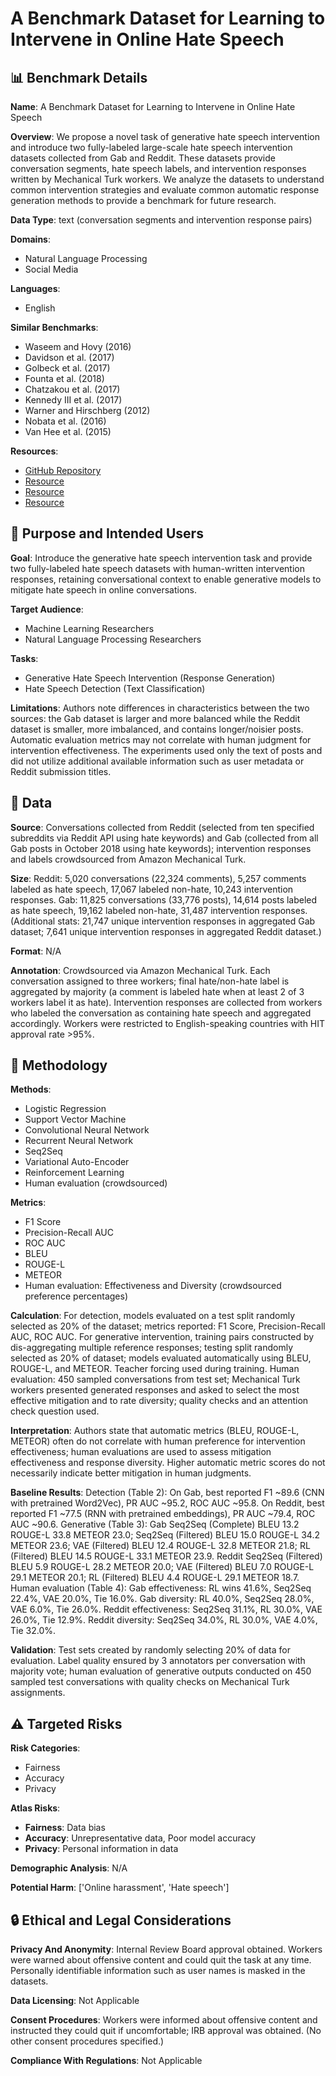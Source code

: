 # A Benchmark Dataset for Learning to Intervene in Online Hate Speech

## 📊 Benchmark Details

**Name**: A Benchmark Dataset for Learning to Intervene in Online Hate Speech

**Overview**: We propose a novel task of generative hate speech intervention and introduce two fully-labeled large-scale hate speech intervention datasets collected from Gab and Reddit. These datasets provide conversation segments, hate speech labels, and intervention responses written by Mechanical Turk workers. We analyze the datasets to understand common intervention strategies and evaluate common automatic response generation methods to provide a benchmark for future research.

**Data Type**: text (conversation segments and intervention response pairs)

**Domains**:
- Natural Language Processing
- Social Media

**Languages**:
- English

**Similar Benchmarks**:
- Waseem and Hovy (2016)
- Davidson et al. (2017)
- Golbeck et al. (2017)
- Founta et al. (2018)
- Chatzakou et al. (2017)
- Kennedy III et al. (2017)
- Warner and Hirschberg (2012)
- Nobata et al. (2016)
- Van Hee et al. (2015)

**Resources**:
- [GitHub Repository](https://github.com/jing-qian/A-Benchmark-Dataset-for-Learning-to-Intervene-in-Online-Hate-Speech)
- [Resource](https://gab.ai)
- [Resource](https://www.reddit.com)
- [Resource](https://www.mturk.com)

## 🎯 Purpose and Intended Users

**Goal**: Introduce the generative hate speech intervention task and provide two fully-labeled hate speech datasets with human-written intervention responses, retaining conversational context to enable generative models to mitigate hate speech in online conversations.

**Target Audience**:
- Machine Learning Researchers
- Natural Language Processing Researchers

**Tasks**:
- Generative Hate Speech Intervention (Response Generation)
- Hate Speech Detection (Text Classification)

**Limitations**: Authors note differences in characteristics between the two sources: the Gab dataset is larger and more balanced while the Reddit dataset is smaller, more imbalanced, and contains longer/noisier posts. Automatic evaluation metrics may not correlate with human judgment for intervention effectiveness. The experiments used only the text of posts and did not utilize additional available information such as user metadata or Reddit submission titles.

## 💾 Data

**Source**: Conversations collected from Reddit (selected from ten specified subreddits via Reddit API using hate keywords) and Gab (collected from all Gab posts in October 2018 using hate keywords); intervention responses and labels crowdsourced from Amazon Mechanical Turk.

**Size**: Reddit: 5,020 conversations (22,324 comments), 5,257 comments labeled as hate speech, 17,067 labeled non-hate, 10,243 intervention responses. Gab: 11,825 conversations (33,776 posts), 14,614 posts labeled as hate speech, 19,162 labeled non-hate, 31,487 intervention responses. (Additional stats: 21,747 unique intervention responses in aggregated Gab dataset; 7,641 unique intervention responses in aggregated Reddit dataset.)

**Format**: N/A

**Annotation**: Crowdsourced via Amazon Mechanical Turk. Each conversation assigned to three workers; final hate/non-hate label is aggregated by majority (a comment is labeled hate when at least 2 of 3 workers label it as hate). Intervention responses are collected from workers who labeled the conversation as containing hate speech and aggregated accordingly. Workers were restricted to English-speaking countries with HIT approval rate >95%.

## 🔬 Methodology

**Methods**:
- Logistic Regression
- Support Vector Machine
- Convolutional Neural Network
- Recurrent Neural Network
- Seq2Seq
- Variational Auto-Encoder
- Reinforcement Learning
- Human evaluation (crowdsourced)

**Metrics**:
- F1 Score
- Precision-Recall AUC
- ROC AUC
- BLEU
- ROUGE-L
- METEOR
- Human evaluation: Effectiveness and Diversity (crowdsourced preference percentages)

**Calculation**: For detection, models evaluated on a test split randomly selected as 20% of the dataset; metrics reported: F1 Score, Precision-Recall AUC, ROC AUC. For generative intervention, training pairs constructed by dis-aggregating multiple reference responses; testing split randomly selected as 20% of dataset; models evaluated automatically using BLEU, ROUGE-L, and METEOR. Teacher forcing used during training. Human evaluation: 450 sampled conversations from test set; Mechanical Turk workers presented generated responses and asked to select the most effective mitigation and to rate diversity; quality checks and an attention check question used.

**Interpretation**: Authors state that automatic metrics (BLEU, ROUGE-L, METEOR) often do not correlate with human preference for intervention effectiveness; human evaluations are used to assess mitigation effectiveness and response diversity. Higher automatic metric scores do not necessarily indicate better mitigation in human judgments.

**Baseline Results**: Detection (Table 2): On Gab, best reported F1 ~89.6 (CNN with pretrained Word2Vec), PR AUC ~95.2, ROC AUC ~95.8. On Reddit, best reported F1 ~77.5 (RNN with pretrained embeddings), PR AUC ~79.4, ROC AUC ~90.6. Generative (Table 3): Gab Seq2Seq (Complete) BLEU 13.2 ROUGE-L 33.8 METEOR 23.0; Seq2Seq (Filtered) BLEU 15.0 ROUGE-L 34.2 METEOR 23.6; VAE (Filtered) BLEU 12.4 ROUGE-L 32.8 METEOR 21.8; RL (Filtered) BLEU 14.5 ROUGE-L 33.1 METEOR 23.9. Reddit Seq2Seq (Filtered) BLEU 5.9 ROUGE-L 28.2 METEOR 20.0; VAE (Filtered) BLEU 7.0 ROUGE-L 29.1 METEOR 20.1; RL (Filtered) BLEU 4.4 ROUGE-L 29.1 METEOR 18.7. Human evaluation (Table 4): Gab effectiveness: RL wins 41.6%, Seq2Seq 22.4%, VAE 20.0%, Tie 16.0%. Gab diversity: RL 40.0%, Seq2Seq 28.0%, VAE 6.0%, Tie 26.0%. Reddit effectiveness: Seq2Seq 31.1%, RL 30.0%, VAE 26.0%, Tie 12.9%. Reddit diversity: Seq2Seq 34.0%, RL 30.0%, VAE 4.0%, Tie 32.0%.

**Validation**: Test sets created by randomly selecting 20% of data for evaluation. Label quality ensured by 3 annotators per conversation with majority vote; human evaluation of generative outputs conducted on 450 sampled test conversations with quality checks on Mechanical Turk assignments.

## ⚠️ Targeted Risks

**Risk Categories**:
- Fairness
- Accuracy
- Privacy

**Atlas Risks**:
- **Fairness**: Data bias
- **Accuracy**: Unrepresentative data, Poor model accuracy
- **Privacy**: Personal information in data

**Demographic Analysis**: N/A

**Potential Harm**: ['Online harassment', 'Hate speech']

## 🔒 Ethical and Legal Considerations

**Privacy And Anonymity**: Internal Review Board approval obtained. Workers were warned about offensive content and could quit the task at any time. Personally identifiable information such as user names is masked in the datasets.

**Data Licensing**: Not Applicable

**Consent Procedures**: Workers were informed about offensive content and instructed they could quit if uncomfortable; IRB approval was obtained. (No other consent procedures specified.)

**Compliance With Regulations**: Not Applicable
